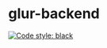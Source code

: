 # glur-backend
[![Code style: black](https://img.shields.io/badge/code%20style-black-000000.svg)](https://github.com/psf/black)

